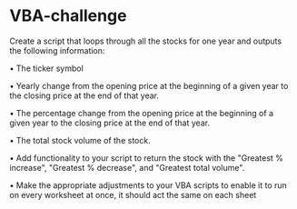 # VBA-challenge

Create a script that loops through all the stocks for one year and outputs the following information:

•	The ticker symbol

•	Yearly change from the opening price at the beginning of a given year to the closing price at the end of that year.

•	The percentage change from the opening price at the beginning of a given year to the closing price at the end of that year.

•	The total stock volume of the stock. 

•	Add functionality to your script to return the stock with the "Greatest % increase", "Greatest % decrease", and "Greatest total volume". 

•	Make the appropriate adjustments to your VBA scripts to enable it to run on every worksheet at once, it should act the same on each sheet
